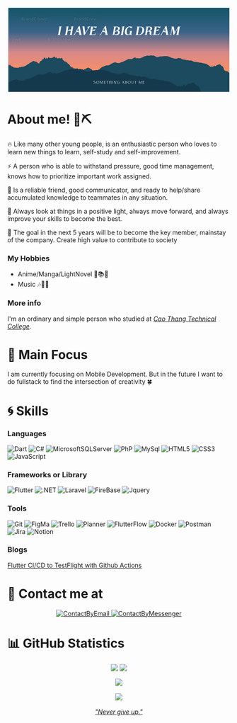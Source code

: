 <!-- https://docs.github.com/en/get-started/writing-on-github/getting-started-with-writing-and-formatting-on-github/basic-writing-and-formatting-syntax -->
<p align="center">
 <img src="./assets/banner.png" alt="My Banner"></a>
</p>

# About me! 👋⛏

🔥 Like many other young people, is an enthusiastic person who loves to learn new things to learn, self-study and self-improvement.

⚡️ A person who is able to withstand pressure, good time management, knows how to prioritize important work assigned.

🤝 Is a reliable friend, good communicator, and ready to help/share accumulated knowledge to teammates in any situation.

👀 Always look at things in a positive light, always move forward, and always improve your skills to become the best.

💪 The goal in the next 5 years will be to become the key member, mainstay of the company. Create high value to contribute to society

### My Hobbies

- Anime/Manga/LightNovel 🚀📚📒
- Music 🎶🎵🎼

### More info

I'm an ordinary and simple person who studied at [_Cao Thang Technical College_](https://caothang.edu.vn/).

# 🎯 Main Focus

I am currently focusing on Mobile Development.
But in the future I want to do fullstack to find the intersection of creativity 🍀

# 🌀 Skills

<!-- ### Technology -->

<!-- https://shields.io/ xem cac link o day
fast badge https://github.com/alexandresanlim/Badges4-README.md-Profile
-->

### Languages

<!-- ![Java](https://img.shields.io/badge/java-%23ED8B00.svg?style=for-the-badge&logo=java&logoColor=white) -->

![Dart](https://img.shields.io/badge/Dart-0175C2?style=for-the-badge&logo=dart&logoColor=white)
![C#](https://img.shields.io/badge/C%23-239120?style=for-the-badge&logo=c-sharp&logoColor=white)
![MicrosoftSQLServer](https://img.shields.io/badge/Microsoft%20SQL%20Sever-CC2927?style=for-the-badge&logo=microsoft%20sql%20server&logoColor=white)
![PhP](https://img.shields.io/badge/PHP-777BB4?style=for-the-badge&logo=php&logoColor=white)
![MySql](https://img.shields.io/badge/MySQL-005C84?style=for-the-badge&logo=mysql&logoColor=white)
![HTML5](https://img.shields.io/badge/HTML5-E34F26?style=for-the-badge&logo=html5&logoColor=white)
![CSS3](https://img.shields.io/badge/CSS3-1572B6?style=for-the-badge&logo=css3&logoColor=white)
![JavaScript](https://img.shields.io/badge/JavaScript-323330?style=for-the-badge&logo=javascript&logoColor=F7DF1E)

### Frameworks or Library

![Flutter](https://img.shields.io/badge/Flutter-%2302569B?style=for-the-badge&logo=Flutter&logoColor=white)
![.NET](https://img.shields.io/badge/.NET-5C2D91?style=for-the-badge&logo=.net&logoColor=white)
![Laravel](https://img.shields.io/badge/Laravel-FF2D20?style=for-the-badge&logo=laravel&logoColor=white)
![FireBase](https://img.shields.io/badge/firebase-ffca28?style=for-the-badge&logo=firebase&logoColor=black)
![Jquery](https://img.shields.io/badge/jQuery-0769AD?style=for-the-badge&logo=jquery&logoColor=white)

### Tools

![Git](https://img.shields.io/badge/git-%23F05033.svg?style=for-the-badge&logo=git&logoColor=white)
![FigMa](https://img.shields.io/badge/Figma-F24E1E?style=for-the-badge&logo=figma&logoColor=white)
![Trello](https://img.shields.io/badge/trello-blue?style=for-the-badge&logo=trello&logoColor=white)
![Planner](https://img.shields.io/badge/googlesheets-deepgreen?style=for-the-badge&logo=googlesheets&logoColor=white)
![FlutterFlow](https://img.shields.io/badge/flutter-blue?style=for-the-badge&logo=flutter&logoColor=white)
![Docker](https://img.shields.io/badge/docker-blue?style=for-the-badge&logo=docker&logoColor=white)
![Postman](https://img.shields.io/badge/postman-%23FF6C37?style=for-the-badge&logo=postman&logoColor=white)
![Jira](https://img.shields.io/badge/jira-%230052CC?style=for-the-badge&logo=jira&logoColor=white)
![Notion](https://img.shields.io/badge/notion-black?style=for-the-badge&logo=notion&logoColor=white)

### Blogs

[Flutter CI/CD to TestFlight with Github Actions](https://viblo.asia/p/flutter-cicd-to-testflight-with-github-actions-0gdJzDlkVz5)

# 📨 Contact me at

<p align="center">
    <a href="mailto:phatdatfbi@gmail.com">
        <img src="https://www.svgrepo.com/show/349379/gmail-old.svg" alt="ContactByEmail" height="32" width="32">
    </a> 
    <a href="https://www.m.me/wwww3q">
        <img src="https://www.svgrepo.com/show/349451/messenger.svg" alt="ContactByMessenger" height="32" width="32">
    </a>
</p>

# 📊 GitHub Statistics

<p align="center">
    <img style="width:49%;" src="https://github-readme-stats-sigma-five.vercel.app/api?username=phatdat-dev&show_icons=true&theme=radical#gh-dark-mode-only" />
    <img style="width:49%;" src="https://streak-stats.demolab.com/?user=phatdat-dev&theme=radical" />
</p>

<!-- ![Taehyun's GitHub Contributor stats](https://github-contributor-stats.vercel.app/api?username=HwangTaehyun) -->

<p align="center">
    <img src="https://github-readme-stats-sigma-five.vercel.app/api/top-langs/?username=phatdat-dev&layout=compact" />
</p>
<p align="center">
    <img src="https://komarev.com/ghpvc/?username=phatdat-dev&style=flat&color=green" />
</p>

<p align="center">
  <a href="https://profile-summary-for-github.com/user/phatdat-dev">
    <i>"Never give up."</i>    
  </a>
</p>
